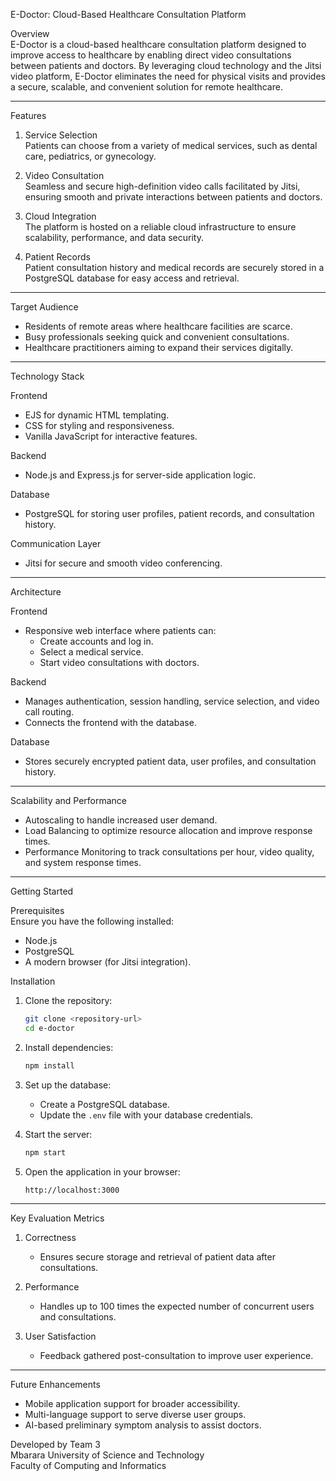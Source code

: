 E-Doctor: Cloud-Based Healthcare Consultation Platform

Overview  
E-Doctor is a cloud-based healthcare consultation platform designed to improve access to healthcare by enabling direct video consultations between patients and doctors. By leveraging cloud technology and the Jitsi video platform, E-Doctor eliminates the need for physical visits and provides a secure, scalable, and convenient solution for remote healthcare.

---

 Features  
1. Service Selection  
   Patients can choose from a variety of medical services, such as dental care, pediatrics, or gynecology.  
   
2. Video Consultation  
   Seamless and secure high-definition video calls facilitated by Jitsi, ensuring smooth and private interactions between patients and doctors.  
   
3. Cloud Integration  
   The platform is hosted on a reliable cloud infrastructure to ensure scalability, performance, and data security.  
   
4. Patient Records  
   Patient consultation history and medical records are securely stored in a PostgreSQL database for easy access and retrieval.  

---

 Target Audience  
- Residents of remote areas where healthcare facilities are scarce.  
- Busy professionals seeking quick and convenient consultations.  
- Healthcare practitioners aiming to expand their services digitally.  

---

 Technology Stack  

 Frontend  
- EJS for dynamic HTML templating.  
- CSS for styling and responsiveness.  
- Vanilla JavaScript for interactive features.  

 Backend  
- Node.js and Express.js for server-side application logic.  

 Database  
- PostgreSQL for storing user profiles, patient records, and consultation history.  

 Communication Layer  
- Jitsi for secure and smooth video conferencing.  

---

 Architecture  

 Frontend  
- Responsive web interface where patients can:  
  - Create accounts and log in.  
  - Select a medical service.  
  - Start video consultations with doctors.  

 Backend  
- Manages authentication, session handling, service selection, and video call routing.  
- Connects the frontend with the database.  

 Database  
- Stores securely encrypted patient data, user profiles, and consultation history.  

---

 Scalability and Performance  
- Autoscaling to handle increased user demand.  
- Load Balancing to optimize resource allocation and improve response times.  
- Performance Monitoring to track consultations per hour, video quality, and system response times.  

---

 Getting Started  

 Prerequisites  
Ensure you have the following installed:  
- Node.js  
- PostgreSQL  
- A modern browser (for Jitsi integration).  

 Installation  

1. Clone the repository:  
   ```bash
   git clone <repository-url>
   cd e-doctor
   ```  

2. Install dependencies:  
   ```bash
   npm install
   ```  

3. Set up the database:  
   - Create a PostgreSQL database.  
   - Update the `.env` file with your database credentials.  

4. Start the server:  
   ```bash
   npm start
   ```  

5. Open the application in your browser:  
   ```text
   http://localhost:3000
   ```

---

 Key Evaluation Metrics  
1. Correctness  
   - Ensures secure storage and retrieval of patient data after consultations.  
   
2. Performance  
   - Handles up to 100 times the expected number of concurrent users and consultations.  

3. User Satisfaction  
   - Feedback gathered post-consultation to improve user experience.  

---

 Future Enhancements  
- Mobile application support for broader accessibility.  
- Multi-language support to serve diverse user groups.  
- AI-based preliminary symptom analysis to assist doctors.  


Developed by Team 3  
Mbarara University of Science and Technology  
Faculty of Computing and Informatics
